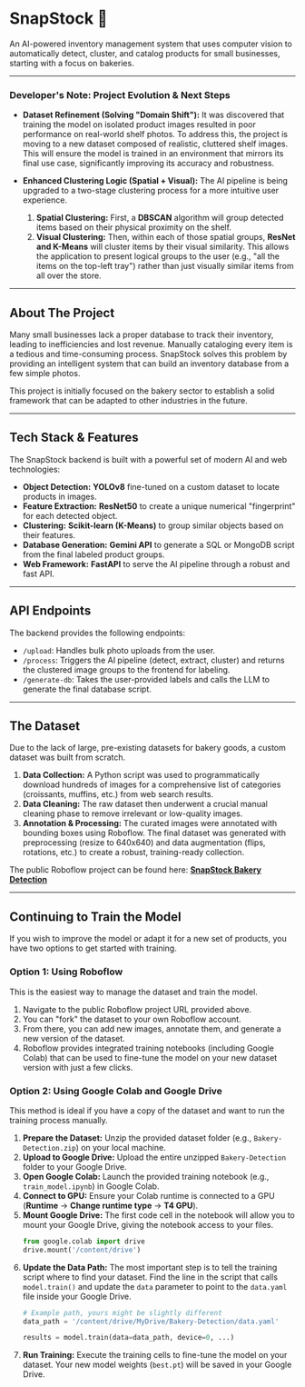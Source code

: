 # SnapStock 📸

An AI-powered inventory management system that uses computer vision to automatically detect, cluster, and catalog products for small businesses, starting with a focus on bakeries.

***
### Developer's Note: Project Evolution & Next Steps

* **Dataset Refinement (Solving "Domain Shift"):** It was discovered that training the model on isolated product images resulted in poor performance on real-world shelf photos. To address this, the project is moving to a new dataset composed of realistic, cluttered shelf images. This will ensure the model is trained in an environment that mirrors its final use case, significantly improving its accuracy and robustness.

* **Enhanced Clustering Logic (Spatial + Visual):** The AI pipeline is being upgraded to a two-stage clustering process for a more intuitive user experience.
    1.  **Spatial Clustering:** First, a **DBSCAN** algorithm will group detected items based on their physical proximity on the shelf.
    2.  **Visual Clustering:** Then, within each of those spatial groups, **ResNet and K-Means** will cluster items by their visual similarity. This allows the application to present logical groups to the user (e.g., "all the items on the top-left tray") rather than just visually similar items from all over the store.
***

## About The Project

Many small businesses lack a proper database to track their inventory, leading to inefficiencies and lost revenue. Manually cataloging every item is a tedious and time-consuming process. SnapStock solves this problem by providing an intelligent system that can build an inventory database from a few simple photos.

This project is initially focused on the bakery sector to establish a solid framework that can be adapted to other industries in the future.

***
## Tech Stack & Features
The SnapStock backend is built with a powerful set of modern AI and web technologies:

* **Object Detection:** **YOLOv8** fine-tuned on a custom dataset to locate products in images.
* **Feature Extraction:** **ResNet50** to create a unique numerical "fingerprint" for each detected object.
* **Clustering:** **Scikit-learn (K-Means)** to group similar objects based on their features.
* **Database Generation:** **Gemini API** to generate a SQL or MongoDB script from the final labeled product groups.
* **Web Framework:** **FastAPI** to serve the AI pipeline through a robust and fast API.

***
## API Endpoints
The backend provides the following endpoints:
* `/upload`: Handles bulk photo uploads from the user.
* `/process`: Triggers the AI pipeline (detect, extract, cluster) and returns the clustered image groups to the frontend for labeling.
* `/generate-db`: Takes the user-provided labels and calls the LLM to generate the final database script.

***
## The Dataset
Due to the lack of large, pre-existing datasets for bakery goods, a custom dataset was built from scratch.

1.  **Data Collection:** A Python script was used to programmatically download hundreds of images for a comprehensive list of categories (croissants, muffins, etc.) from web search results.
2.  **Data Cleaning:** The raw dataset then underwent a crucial manual cleaning phase to remove irrelevant or low-quality images.
3.  **Annotation & Processing:** The curated images were annotated with bounding boxes using Roboflow. The final dataset was generated with preprocessing (resize to 640x640) and data augmentation (flips, rotations, etc.) to create a robust, training-ready collection.

The public Roboflow project can be found here: **[SnapStock Bakery Detection](https://app.roboflow.com/snapstock/bakery-detection-evzzv/models)**

***
## Continuing to Train the Model
If you wish to improve the model or adapt it for a new set of products, you have two options to get started with training.

### Option 1: Using Roboflow
This is the easiest way to manage the dataset and train the model.

1.  Navigate to the public Roboflow project URL provided above.
2.  You can "fork" the dataset to your own Roboflow account.
3.  From there, you can add new images, annotate them, and generate a new version of the dataset.
4.  Roboflow provides integrated training notebooks (including Google Colab) that can be used to fine-tune the model on your new dataset version with just a few clicks.

### Option 2: Using Google Colab and Google Drive
This method is ideal if you have a copy of the dataset and want to run the training process manually.

1.  **Prepare the Dataset:** Unzip the provided dataset folder (e.g., `Bakery-Detection.zip`) on your local machine.
2.  **Upload to Google Drive:** Upload the entire unzipped `Bakery-Detection` folder to your Google Drive.
3.  **Open Google Colab:** Launch the provided training notebook (e.g., `train_model.ipynb`) in Google Colab.
4.  **Connect to GPU:** Ensure your Colab runtime is connected to a GPU (**Runtime** -> **Change runtime type** -> **T4 GPU**).
5.  **Mount Google Drive:** The first code cell in the notebook will allow you to mount your Google Drive, giving the notebook access to your files.
    ```python
    from google.colab import drive
    drive.mount('/content/drive')
    ```
6.  **Update the Data Path:** The most important step is to tell the training script where to find your dataset. Find the line in the script that calls `model.train()` and update the `data` parameter to point to the `data.yaml` file inside your Google Drive.
    ```python
    # Example path, yours might be slightly different
    data_path = '/content/drive/MyDrive/Bakery-Detection/data.yaml'

    results = model.train(data=data_path, device=0, ...)
    ```
7.  **Run Training:** Execute the training cells to fine-tune the model on your dataset. Your new model weights (`best.pt`) will be saved in your Google Drive.